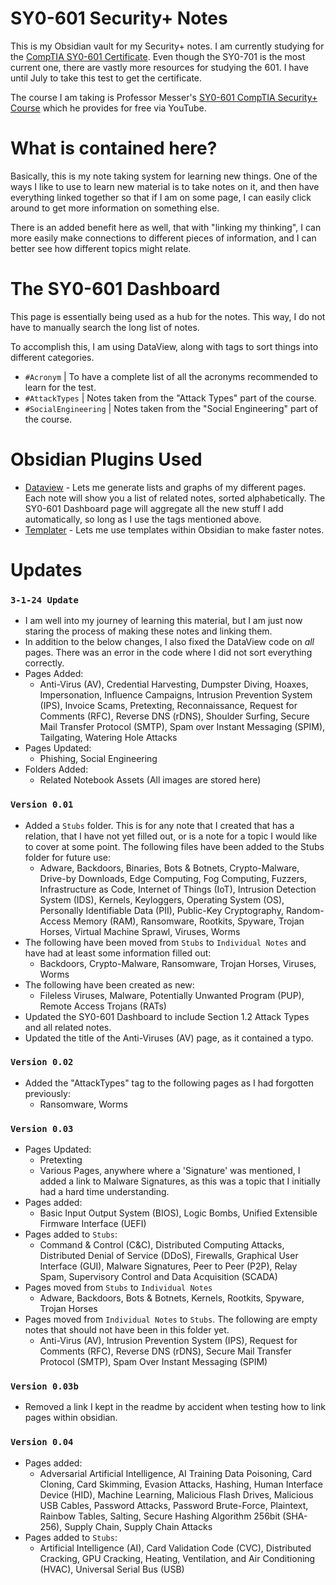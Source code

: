# SY0-601 Security+ Notes
This is my Obsidian vault for my Security+ notes. 
I am currently studying for the [CompTIA SY0-601 Certificate](https://www.comptia.org/certifications/security). Even though the SY0-701 is the most current one, there are vastly more resources for studying the 601. I have until July to take this test to get the certificate.

The course I am taking is Professor Messer's [SY0-601 CompTIA Security+ Course](https://www.professormesser.com/security-plus/sy0-601/sy0-601-video/sy0-601-comptia-security-plus-course/) which he provides for free via YouTube.

# What is contained here?
Basically, this is my note taking system for learning new things. One of the ways I like to use to learn new material is to take notes on it, and then have everything linked together so that if I am on some page, I can easily click around to get more information on something else.

There is an added benefit here as well, that with "linking my thinking", I can more easily make connections to different pieces of information, and I can better see how different topics might relate.

# The SY0-601 Dashboard
This page is essentially being used as a hub for the notes. This way, I do not have to manually search the long list of notes.

To accomplish this, I am using DataView, along with tags to sort things into different categories.
- `#Acronym` | To have a complete list of all the acronyms recommended to learn for the test.
- `#AttackTypes` | Notes taken from the "Attack Types" part of the course.
- `#SocialEngineering` | Notes taken from the "Social Engineering" part of the course.

# Obsidian Plugins Used
- [Dataview](https://blacksmithgu.github.io/obsidian-dataview/) - Lets me generate lists and graphs of my different pages. Each note will show you a list of related notes, sorted alphabetically. The SY0-601 Dashboard page will aggregate all the new stuff I add automatically, so long as I use the tags mentioned above.
- [Templater](https://github.com/SilentVoid13/Templater) - Lets me use templates within Obsidian to make faster notes.

# Updates
### `3-1-24 Update`
- I am well into my journey of learning this material, but I am just now staring the process of making these notes and linking them.
- In addition to the below changes, I also fixed the DataView code on _all_ pages. There was an error in the code where I did not sort everything correctly.
- Pages Added:
	- Anti-Virus (AV), Credential Harvesting, Dumpster Diving, Hoaxes, Impersonation, Influence Campaigns, Intrusion Prevention System (IPS), Invoice Scams, Pretexting, Reconnaissance, Request for Comments (RFC), Reverse DNS (rDNS), Shoulder Surfing, Secure Mail Transfer Protocol (SMTP), Spam over Instant Messaging (SPIM), Tailgating, Watering Hole Attacks
- Pages Updated:
	- Phishing, Social Engineering
- Folders Added:
	- Related Notebook Assets (All images are stored here)
### `Version 0.01`
- Added a `Stubs` folder. This is for any note that I created that has a relation, that I have not yet filled out, or is a note for a topic I would like to cover at some point. The following files have been added to the Stubs folder for future use:
	- Adware, Backdoors, Binaries, Bots & Botnets, Crypto-Malware, Drive-by Downloads, Edge Computing, Fog Computing, Fuzzers, Infrastructure as Code, Internet of Things (IoT), Intrusion Detection System (IDS), Kernels, Keyloggers, Operating System (OS), Personally Identifiable Data (PII), Public-Key Cryptography, Random-Access Memory (RAM), Ransomware, Rootkits, Spyware, Trojan Horses, Virtual Machine Sprawl, Viruses, Worms
- The following have been moved from `Stubs` to `Individual Notes` and have had at least some information filled out:
	- Backdoors, Crypto-Malware, Ransomware, Trojan Horses, Viruses, Worms
- The following have been created as new:
	- Fileless Viruses, Malware, Potentially Unwanted Program (PUP), Remote Access Trojans (RATs)
- Updated the SY0-601 Dashboard to include Section 1.2 Attack Types and all related notes.
- Updated the title of the Anti-Viruses (AV) page, as it contained a typo.

### `Version 0.02`
- Added the "AttackTypes" tag to the following pages as I had forgotten previously:
	- Ransomware, Worms

### `Version 0.03`
- Pages Updated:
	- Pretexting
	- Various Pages, anywhere where a 'Signature' was mentioned, I added a link to Malware Signatures, as this was a topic that I initially had a hard time understanding.
- Pages added:
	- Basic Input Output System (BIOS), Logic Bombs, Unified Extensible Firmware Interface (UEFI)
- Pages added to `Stubs`:
	- Command & Control (C&C), Distributed Computing Attacks, Distributed Denial of Service (DDoS), Firewalls, Graphical User Interface (GUI), Malware Signatures, Peer to Peer (P2P), Relay Spam, Supervisory Control and Data Acquisition (SCADA)
- Pages moved from `Stubs` to `Individual Notes`
	- Adware, Backdoors, Bots & Botnets, Kernels, Rootkits, Spyware, Trojan Horses
- Pages moved from `Individual Notes` to `Stubs`. The following are empty notes that should not have been in this folder yet.
	- Anti-Virus (AV), Intrusion Prevention System (IPS), Request for Comments (RFC), Reverse DNS (rDNS), Secure Mail Transfer Protocol (SMTP), Spam Over Instant Messaging (SPIM)

### `Version 0.03b`
- Removed a link I kept in the readme by accident when testing how to link pages within obsidian.

### `Version 0.04`
- Pages added:
	- Adversarial Artificial Intelligence, AI Training Data Poisoning, Card Cloning, Card Skimming, Evasion Attacks, Hashing, Human Interface Device (HID), Machine Learning, Malicious Flash Drives, Malicious USB Cables, Password Attacks, Password Brute-Force, Plaintext, Rainbow Tables, Salting, Secure Hashing Algorithm 256bit (SHA-256), Supply Chain, Supply Chain Attacks
- Pages added to `Stubs`:
	- Artificial Intelligence (AI), Card Validation Code (CVC), Distributed Cracking, GPU Cracking, Heating, Ventilation, and Air Conditioning (HVAC), Universal Serial Bus (USB)